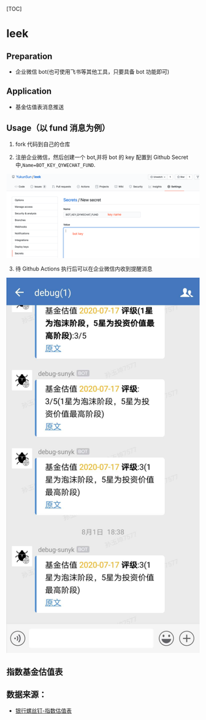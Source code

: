 [TOC]

# leek

## Preparation

- 企业微信 bot(也可使用飞书等其他工具，只要具备 bot 功能即可)

## Application

- 基金估值表消息推送

## Usage（以 fund 消息为例）

1. fork 代码到自己的仓库

2. 注册企业微信，然后创建一个 bot,并将 bot 的 key 配置到 Github Secret 中,`Name=BOT_KEY_QYWECHAT_FUND`.

![fund](./assets/fund1.jpg)

3. 待 Github Actions 执行后可以在企业微信内收到提醒消息

![fund2](./assets/fund2.jpg)


## 指数基金估值表

## 数据来源：

- [银行螺丝钉-指数估值表](https://danjuanapp.com/screw/valuation-table)
